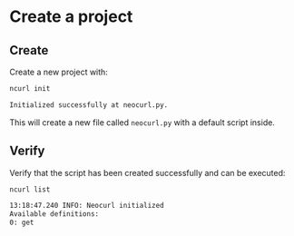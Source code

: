 # Create a project

## Create

Create a new project with:

```bash
ncurl init
```

```bash
Initialized successfully at neocurl.py.
```

This will create a new file called `neocurl.py` with a default script inside.

## Verify

Verify that the script has been created successfully and can be executed:

```bash
ncurl list
```

```bash
13:18:47.240 INFO: Neocurl initialized
Available definitions:
0: get
```
